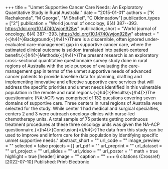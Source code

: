 +++
title = "Unmet Supportive Cancer Care Needs: An Exploratory Quantitative Study in Rural Australia."
date = "2015-01-01"
authors = ["K Rachakonda", "M George", "M Shafiei", "C Oldmeadow"]
publication_types = ["2"]
publication = "World journal of oncology, 6(4) 387--393. https://doi.org/10.14740/wjon928w"
publication_short = "World journal of oncology, 6(4) 387--393. https://doi.org/10.14740/wjon928w"
abstract = "{$<$}h4{$>$}Background{$<$}/h4{$>$}There is a discernible, often ignored under-evaluated care-management gap in supportive cancer care, where the estimated clinical outcome is seldom translated into patient-centered benefit.{$<$}h4{$>$}Methods{$<$}/h4{$>$}The present research is an exploratory cross-sectional quantitative questionnaire survey study done in rural regions of Australia with the sole purpose of evaluating the care-management gap in terms of the unmet supportive needs of advanced cancer patients to provide baseline data for planning, drafting and implementing innovative and effective supportive care services that will address the specific priorities and unmet needs identified in this vulnerable population in the remote and rural regions.{$<$}h4{$>$}Results{$<$}/h4{$>$}The questionnaire (NA-ACP) was comprised of 132 questions covering seven domains of supportive care. Three centers in rural regions of Australia were selected for the study. While center 1 had medical and surgical specialties, centers 2 and 3 were outreach oncology clinics with nurse-led chemotherapy units. A total sample of 75 patients getting continuous treatment procedures at these three oncology units was given the NA-ACP questionnaire.{$<$}h4{$>$}Conclusion{$<$}/h4{$>$}The data from this study can be used to improve and inform care for this population by identifying specific unmet supportive needs."
abstract_short = ""
url_code = ""
image_preview = ""
selected = false
projects = []
url_pdf = ""
url_preprint = ""
url_dataset = ""
url_project = ""
url_slides = ""
url_video = ""
url_poster = ""
math = true
highlight = true
[header]
image = ""
caption = ""
+++
6 citations (Crossref) [2022-07-10] Published: Print-Electronic
